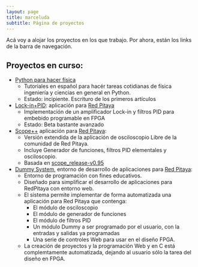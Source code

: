 ```yaml
---
layout: page
title: marceluda
subtitle: Página de proyectos
---
```


Acá voy a alojar los proyectos en los que trabajo. Por ahora, están los links de la barra de navegación.

## Proyectos en curso:

  - [Python para hacer física](https://marceluda.github.io/python-para-fisicos/)
    - Tutoriales en español para hacér tareas cotidianas de física
      ingeniería y ciencias en general en Python.
    - Estado: incipiente. Escrituro de los primeros artículos
  - [Lock-in+PID](https://marceluda.github.io/python-para-fisicos/):
    aplicación para [Red Pitaya](https://www.redpitaya.com/)
      - Implementación de un amplificador Lock-in y filtros PID para
        embebido programable en FPGA
      - Estado: Beta bastante avanzado
  - [Scope++](https://github.com/marceluda/rp_scope_lock) aplicación
    para [Red Pitaya](https://www.redpitaya.com/):
    - Versión extendida de la aplicación de osciloscopio Libre de la comunidad de Red Pitaya.
    - Incluye Generador de funciones, filtros PID elementales y osciloscopio.
    - Basada en [scope_release-v0.95](https://github.com/RedPitaya/RedPitaya/tree/release-v0.95/apps-free/scope)
  - [Dummy System](https://marceluda.github.io/rp_dummy), entorno de desarrollo de
    aplicaciones para [Red Pitaya](https://www.redpitaya.com/):
    - Entorno de programación con fines educativos.
    - Diseñado para simplificar el desarrollo de aplicaciones para RedPitaya con entorno web.
    - El sistema permite implementar de forma automatizada una aplicación para Red Pitaya que contenga:
      - El módulo de osciloscopio
      - El módulo de generador de funciones
      - El módulo de filtros PID
      - Un módulo Dummy a ser programado por el usuario, con la entradas y salidas ya programadas
      - Una serie de controles Web para usar en el diseño FPGA.
    - La creación de proyectos y la programación Web y en C está complemtamente automatizada, dejando
      al usuario sólo la tarea del diseño en FPGA.
  
